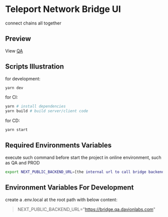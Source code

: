 # Teleport Network Bridge UI

connect chains all together

## Preview

View [QA](https://bridge.qa.davionlabs.com/)

## Scripts Illustration

for development:
```bash
yarn dev
```

for CI:
```bash
yarn # install dependencies
yarn build # build server/client code
```

for CD:
```bash
yarn start
```

## Required Environments Variables

execute such command before start the project in online environment, such as QA and PROD
```bash
export NEXT_PUBLIC_BACKEND_URL=[the internal url to call bridge backend service in cloud cluster]
```

## Environment Variables For Development
create a .env.local at the root path with below content:
>  NEXT_PUBLIC_BACKEND_URL="https://bridge.qa.davionlabs.com"
